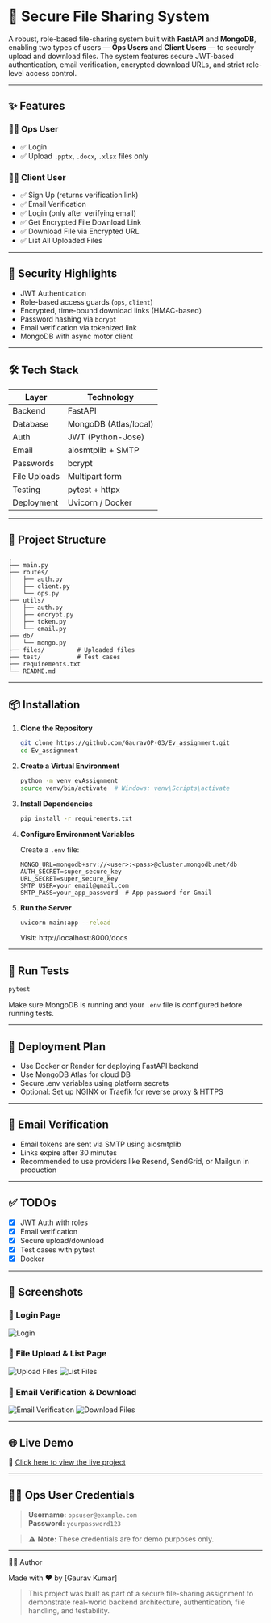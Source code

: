 # 🔐 Secure File Sharing System

A robust, role-based file-sharing system built with **FastAPI** and **MongoDB**, enabling two types of users — **Ops Users** and **Client Users** — to securely upload and download files. The system features secure JWT-based authentication, email verification, encrypted download URLs, and strict role-level access control.

---

## ✨ Features

### 👨‍💼 Ops User

- ✅ Login
- ✅ Upload `.pptx`, `.docx`, `.xlsx` files only

### 🧑‍💻 Client User

- ✅ Sign Up (returns verification link)
- ✅ Email Verification
- ✅ Login (only after verifying email)
- ✅ Get Encrypted File Download Link
- ✅ Download File via Encrypted URL
- ✅ List All Uploaded Files

---

## 🔐 Security Highlights

- JWT Authentication
- Role-based access guards (`ops`, `client`)
- Encrypted, time-bound download links (HMAC-based)
- Password hashing via `bcrypt`
- Email verification via tokenized link
- MongoDB with async motor client

---

## 🛠️ Tech Stack

| Layer        | Technology            |
| ------------ | --------------------- |
| Backend      | FastAPI               |
| Database     | MongoDB (Atlas/local) |
| Auth         | JWT (Python-Jose)     |
| Email        | aiosmtplib + SMTP     |
| Passwords    | bcrypt                |
| File Uploads | Multipart form        |
| Testing      | pytest + httpx        |
| Deployment   | Uvicorn / Docker      |

---

## 📂 Project Structure

```
.
├── main.py
├── routes/
│   ├── auth.py
│   ├── client.py
│   └── ops.py
├── utils/
│   ├── auth.py
│   ├── encrypt.py
│   ├── token.py
│   └── email.py
├── db/
│   └── mongo.py
├── files/         # Uploaded files
├── test/          # Test cases
├── requirements.txt
└── README.md
```

---

## 📦 Installation

1. **Clone the Repository**

   ```bash
   git clone https://github.com/GauravOP-03/Ev_assignment.git
   cd Ev_assignment
   ```

2. **Create a Virtual Environment**

   ```bash
   python -m venv evAssignment
   source venv/bin/activate  # Windows: venv\Scripts\activate
   ```

3. **Install Dependencies**

   ```bash
   pip install -r requirements.txt
   ```

4. **Configure Environment Variables**

   Create a `.env` file:

   ```
   MONGO_URL=mongodb+srv://<user>:<pass>@cluster.mongodb.net/db
   AUTH_SECRET=super_secure_key
   URL_SECRET=super_secure_key
   SMTP_USER=your_email@gmail.com
   SMTP_PASS=your_app_password  # App password for Gmail
   ```

5. **Run the Server**

   ```bash
   uvicorn main:app --reload
   ```

   Visit: http://localhost:8000/docs

---

## 🧪 Run Tests

```bash
pytest
```

Make sure MongoDB is running and your `.env` file is configured before running tests.

---

## 🚀 Deployment Plan

- Use Docker or Render for deploying FastAPI backend
- Use MongoDB Atlas for cloud DB
- Secure .env variables using platform secrets
- Optional: Set up NGINX or Traefik for reverse proxy & HTTPS

---

## 📧 Email Verification

- Email tokens are sent via SMTP using aiosmtplib
- Links expire after 30 minutes
- Recommended to use providers like Resend, SendGrid, or Mailgun in production

---

## ✅ TODOs

- [x] JWT Auth with roles
- [x] Email verification
- [x] Secure upload/download
- [x] Test cases with pytest
- [x] Docker

---

## 📸 Screenshots

### 🔐 Login Page

![Login](screenshots/Login.jpg)

### 📂 File Upload & List Page

![Upload Files](screenshots/uploadFile.jpg)
![List Files](screenshots/Listfiles.jpg)

### 📧 Email Verification & Download

![Email Verification](screenshots/Generatingenclick.jpg)
![Download Files](screenshots/downloadFile.jpg)

---

## 🌐 Live Demo

🔗 [Click here to view the live project](https://ev-assignment.onrender.com)

---

## 🧑‍💼 Ops User Credentials

> **Username:** `opsuser@example.com`  
> **Password:** `yourpassword123`

> ⚠️ **Note:** These credentials are for demo purposes only.

---

👨‍💻 Author

Made with ❤️ by [Gaurav Kumar]

> This project was built as part of a secure file-sharing assignment to demonstrate real-world backend architecture, authentication, file handling, and testability.
